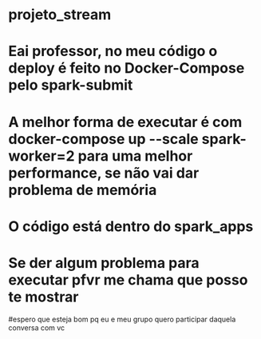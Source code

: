 # projeto_stream
# Eai professor, no meu código o deploy é feito no Docker-Compose pelo spark-submit
# A melhor forma de executar é com docker-compose up --scale spark-worker=2 para uma melhor performance, se não vai dar problema de memória
# O código está dentro do spark_apps
# Se der algum problema para executar pfvr me chama que posso te mostrar
#espero que esteja bom pq eu e meu grupo quero participar daquela conversa com vc
